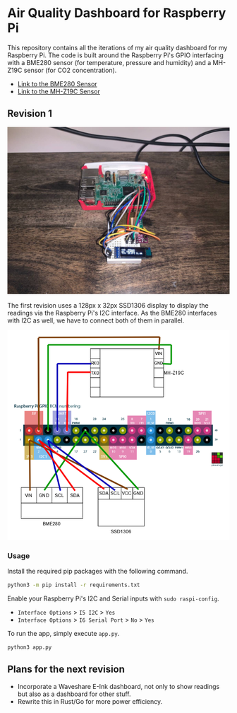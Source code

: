 # Air Quality Dashboard for Raspberry Pi

This repository contains all the iterations of my air quality dashboard for my Raspberry Pi. The code is built around the Raspberry Pi's GPIO interfacing with a BME280 sensor (for temperature, pressure and humidity) and a MH-Z19C sensor (for CO2 concentration).

* [Link to the BME280 Sensor](https://www.aliexpress.com/item/32849462236.html)
* [Link to the MH-Z19C Sensor](https://www.aliexpress.com/item/4001296615950.html)

## Revision 1

![Revision 1 image](rev1.png)

The first revision uses a 128px x 32px SSD1306 display to display the readings via the Raspberry Pi's I2C interface. As the BME280 interfaces with I2C as well, we have to connect both of them in parallel.

![Revision 1 wiring](rev1-wiring.png)

### Usage

Install the required pip packages with the following command.

```bash
python3 -m pip install -r requirements.txt
```

Enable your Raspberry Pi's I2C and Serial inputs with ```sudo raspi-config```.

- `Interface Options` > `I5 I2C` > `Yes`
- `Interface Options` > `I6 Serial Port` > `No` > `Yes`

To run the app, simply execute `app.py`.

```bash
python3 app.py
```

## Plans for the next revision

* Incorporate a Waveshare E-Ink dashboard, not only to show readings but also as a dashboard for other stuff.
* Rewrite this in Rust/Go for more power efficiency.

